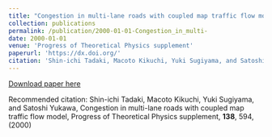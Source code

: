 ```yaml
---
title: "Congestion in multi-lane roads with coupled map traffic flow model"
collection: publications
permalink: /publication/2000-01-01-Congestion_in_multi-
date: 2000-01-01
venue: 'Progress of Theoretical Physics supplement'
paperurl: 'https://dx.doi.org/'
citation: 'Shin-ichi Tadaki, Macoto Kikuchi, Yuki Sugiyama, and Satoshi Yukawa, Congestion in multi-lane roads with coupled map traffic flow model, Progress of Theoretical Physics supplement, <b>138</b>, 594, (2000)'
---
```


<a href='https://dx.doi.org/'>Download paper here</a>

Recommended citation: Shin-ichi Tadaki, Macoto Kikuchi, Yuki Sugiyama, and Satoshi Yukawa, Congestion in multi-lane roads with coupled map traffic flow model, Progress of Theoretical Physics supplement, <b>138</b>, 594, (2000)
